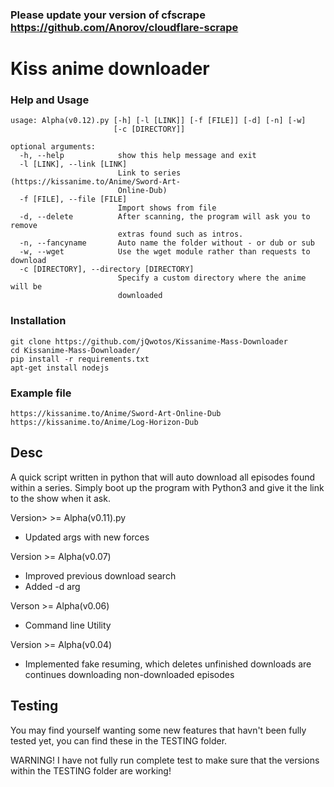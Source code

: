 ### Please update your version of cfscrape https://github.com/Anorov/cloudflare-scrape

# Kiss anime downloader
### Help and Usage
```
usage: Alpha(v0.12).py [-h] [-l [LINK]] [-f [FILE]] [-d] [-n] [-w]
                       [-c [DIRECTORY]]

optional arguments:
  -h, --help            show this help message and exit
  -l [LINK], --link [LINK]
                        Link to series (https://kissanime.to/Anime/Sword-Art-
                        Online-Dub)
  -f [FILE], --file [FILE]
                        Import shows from file
  -d, --delete          After scanning, the program will ask you to remove
                        extras found such as intros.
  -n, --fancyname       Auto name the folder without - or dub or sub
  -w, --wget            Use the wget module rather than requests to download
  -c [DIRECTORY], --directory [DIRECTORY]
                        Specify a custom directory where the anime will be
                        downloaded
```
### Installation
```
git clone https://github.com/jQwotos/Kissanime-Mass-Downloader
cd Kissanime-Mass-Downloader/
pip install -r requirements.txt
apt-get install nodejs
```
### Example file
```
https://kissanime.to/Anime/Sword-Art-Online-Dub
https://kissanime.to/Anime/Log-Horizon-Dub
```

## Desc
A quick script written in python that will auto download all episodes found within a series. Simply boot up the program with Python3 and give it the link to the show when it ask.

Version> >= Alpha(v0.11).py
- Updated args with new forces

Version >= Alpha(v0.07)
- Improved previous download search
- Added -d arg

Verson >= Alpha(v0.06)
- Command line Utility

Version >= Alpha(v0.04)
- Implemented fake resuming, which deletes unfinished downloads are continues downloading non-downloaded episodes

## Testing
You may find yourself wanting some new features that havn't been fully tested yet, you can find these in the TESTING folder.

WARNING! I have not fully run complete test to make sure that the versions within the TESTING folder are working!
